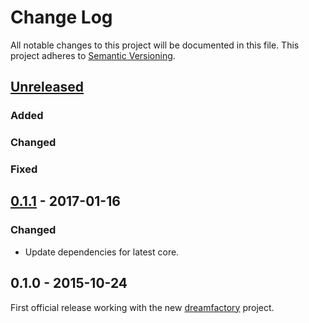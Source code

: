 # Change Log
All notable changes to this project will be documented in this file.
This project adheres to [Semantic Versioning](http://semver.org/).

## [Unreleased]
### Added
### Changed
### Fixed

## [0.1.1] - 2017-01-16
### Changed
- Update dependencies for latest core.

## 0.1.0 - 2015-10-24
First official release working with the new [dreamfactory](https://github.com/dreamfactorysoftware/dreamfactory) project.

[Unreleased]: https://github.com/dreamfactorysoftware/df-database/compare/0.1.1...HEAD
[0.1.1]: https://github.com/dreamfactorysoftware/df-database/compare/0.1.0...0.1.1
